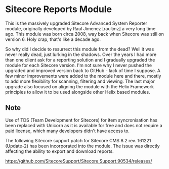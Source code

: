 # Sitecore Reports Module

This is the massively upgraded Sitecore Advanced System Reporter module, originally developed by Raul Jimenez [rauljmz] a very long time ago. This module was born circa 2008, way back when Sitecore was still on version 6. Holy crap, that's like a decade ago.

So why did I decide to resurrect this module from the dead?
Well it was never really dead, just lurking in the shadows. Over the years I had more than one client ask for a reporting solution and I gradually upgraded the module for each Sitecore version. I'm not sure why I never pushed the upgraded and improved version back to GitHub - lack of time I suppose. A few minor improvements were added to the module here and there, mostly to add more flexibility for scanning, filtering and viewing. The last major upgrade also focused on aligning the module with the Helix Framework principles to allow it to be used alongside other Helix based modules.


## Note

Use of TDS (Team Development for Sitecore) for item syncronisation has been replaced with Unicorn as it is available for free and does not require a paid license, which many developers didn't have access to.

The following Sitecore support patch for Sitecore CMS 8.2 rev. 161221 (Update-2) has been incorporated into the module.
The issue was directly affecting the ability to export and download reports.

https://github.com/SitecoreSupport/Sitecore.Support.90534/releases/
